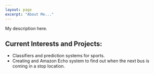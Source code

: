 ```yaml
---
layout: page
excerpt: "About Me..."
---
```


My description here.

## Current Interests and Projects:

- Classifiers and prediction systems for sports. 
- Creating and Amazon Echo system to find out when the next bus is coming in a stop location.
